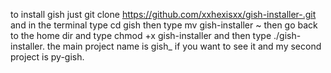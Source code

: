 to install gish just git clone https://github.com/xxhexisxx/gish-installer-.git and in the terminal type cd gish then type mv gish-installer ~ then go back to the home dir and type chmod +x gish-installer and then type ./gish-installer. the main project name is gish_ if you want to see it and my second project is py-gish.
